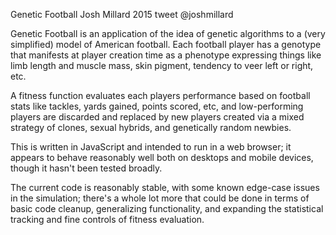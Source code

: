 Genetic Football
	Josh Millard 2015
	tweet @joshmillard

Genetic Football is an application of the idea of genetic algorithms to a (very simplified) model of American football.  Each football player has a genotype that manifests at player creation time as a phenotype expressing things like limb length and muscle mass, skin pigment, tendency to veer left or right, etc.  

A fitness function evaluates each players performance based on football stats like tackles, yards gained, points scored, etc, and low-performing players are discarded and replaced by new players created via a mixed strategy of clones, sexual hybrids, and genetically random newbies.

This is written in JavaScript and intended to run in a web browser; it appears to behave reasonably well both on desktops and mobile devices, though it hasn't been tested broadly.

The current code is reasonably stable, with some known edge-case issues in the simulation; there's a whole lot more that could be done in terms of basic code cleanup, generalizing functionality, and expanding the statistical tracking and fine controls of fitness evaluation.